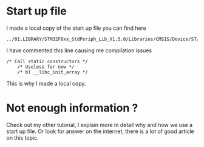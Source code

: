 # Start up file
I made a local copy of the start up file you can find here

    ../01.LIBRARY/STM32F0xx_StdPeriph_Lib_V1.5.0/Libraries/CMSIS/Device/ST/STM32F0xx/Source/Templates/TrueSTUDIO/startup_stm32f030.s

I have commented this line causing me compilation issues

    /* Call static constructors */
        /* Useless for now */
        /* bl __libc_init_array */

This is why I made a local copy.

# Not enough information ?
Check out my other tutorial, I explain more in detail why and how we use a
start up file. Or look for answer on the internet, there is a lot of good
article on this topic.
